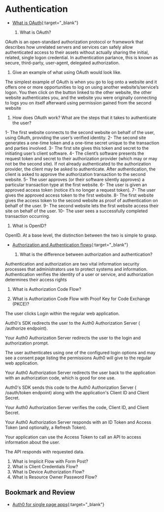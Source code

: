 #  Authentication

- [What is OAuth](https://www.csoonline.com/article/3216404/what-is-oauth-how-the-open-authorization-framework-works.html){:target="_blank"}

  1. What is OAuth?

OAuth is an open-standard authorization protocol or framework that describes how unrelated servers and services can safely allow authenticated access to their assets without actually sharing the initial, related, single logon credential. In authentication parlance, this is known as secure, third-party, user-agent, delegated authorization.

  
1. Give an example of what using OAuth would look like.

The simplest example of OAuth is when you go to log onto a website and it offers one or more opportunities to log on using another website’s/service’s logon. You then click on the button linked to the other website, the other website authenticates you, and the website you were originally connecting to logs you on itself afterward using permission gained from the second website


  1. How does OAuth work? What are the steps that it takes to authenticate the user?

1- The first website connects to the second website on behalf of the user, using OAuth, providing the user’s verified identity.
2- The second site generates a one-time token and a one-time secret unique to the transaction and parties involved.
3- The first site gives this token and secret to the initiating user’s client software.
4- The client’s software presents the request token and secret to their authorization provider (which may or may not be the second site).
If not already authenticated to the authorization provider, the client may be asked to authenticate. After authentication, the client is asked to approve the authorization transaction to the second website.
5- The user approves (or their software silently approves) a particular transaction type at the first website.
6- The user is given an approved access token (notice it’s no longer a request token).
7- The user gives the approved access token to the first website.
8- The first website gives the access token to the second website as proof of authentication on behalf of the user.
9- The second website lets the first website access their site on behalf of the user.
10- The user sees a successfully completed transaction occurring.



  1. What is OpenID? 

OpenID. At a base level, the distinction between the two is simple to grasp. 

- [Authorization and Authentication flows](https://auth0.com/docs/flows){:target="_blank"}

  1. What is the difference between authorization and authentication?

Authentication and authorization are two vital information security processes that administrators use to protect systems and information. Authentication verifies the identity of a user or service, and authorization determines their access rights

  1. What is Authorization Code Flow?



  1. What is Authorization Code Flow with Proof Key for Code Exchange (PKCE)?

The user clicks Login within the regular web application.

Auth0's SDK redirects the user to the Auth0 Authorization Server (
/authorize
endpoint).

Your Auth0 Authorization Server redirects the user to the login and authorization prompt.

The user authenticates using one of the configured login options and may see a consent page listing the permissions Auth0 will give to the regular web application.

Your Auth0 Authorization Server redirects the user back to the application with an authorization code, which is good for one use.

Auth0's SDK sends this code to the Auth0 Authorization Server (
/oauth/token
endpoint) along with the application's Client ID and Client Secret.

Your Auth0 Authorization Server verifies the code, Client ID, and Client Secret.

Your Auth0 Authorization Server responds with an ID Token and Access Token (and optionally, a Refresh Token).

Your application can use the Access Token to call an API to access information about the user.

The API responds with requested data.

  1. What is Implicit Flow with Form Post?
  1. What is Client Credentials Flow?
  1. What is Device Authorization Flow?
  1. What is Resource Owner Password Flow?



## Bookmark and Review

- [Auth0 for single page apps](https://auth0.com/docs/libraries/auth0-react){:target="_blank"}
